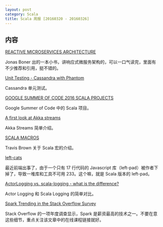 ```yaml
---
layout: post
category: Scala
title: Scala 周报 [20160320 - 20160326]
---
```


## 内容

[REACTIVE MICROSERVICES ARCHITECTURE](https://www.lightbend.com/reactive-microservices-architecture)

Jonas Boner 出的一本小书，讲响应式微服务架构的，可以一口气读完，里面有不少推荐和引用，挺不错的。

[Unit Testing - Cassandra with Phantom](http://www.cakesolutions.net/teamblogs/unit-testing-cassandra-with-phantom)

Cassandra 单元测试。

[GOOGLE SUMMER OF CODE 2016 SCALA PROJECTS](http://scala-lang.org/gsoc/2016.html)

Google Summer of Code 中的 Scala 项目。

[A first look at Akka streams](http://rnduja.github.io/2016/03/25/a_first_look_to_akka_stream/)

Akka Streams 简单介绍。

[SCALA MACROS](https://meta.plasm.us/slides/university/scala-macros/#/)

Travis Brown 关于 Scala 宏的介绍。

[left-cats](https://github.com/stew/left-cats)

最近前端出事了，由于一个只有 17 行代码的 Javascript 库（left-pad）被作者下掉了，导致一堆库和工具不可用 233。这个嘛，就是 Scala 版本的 left-pad。

[ActorLogging vs. scala-logging - what is the difference?](https://kazuhiro.github.io/scala/akka/logging/2016/03/20/actorlogging-vs-scala-logging-what-is-the-difference.html)

Actor Logging 和 Scala Logging 的简单对比。

[Spark Trending in the Stack Overflow Survey](https://databricks.com/blog/2016/03/22/spark-trending-in-the-stack-overflow-survey.html)

Stack Overflow 的一项年度调查显示，Spark 是薪资最高的技术之一。不要在意这些细节，重点关注该文章中的在线课程链接就好。
